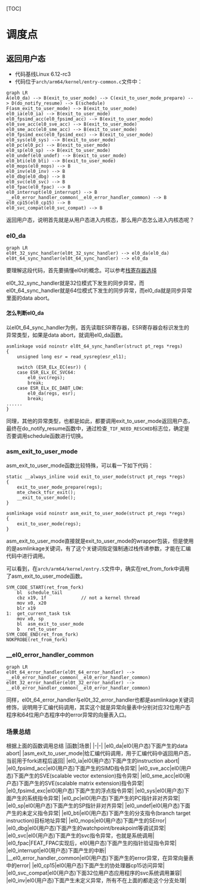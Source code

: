 [TOC]

# 调度点

## 返回用户态

- 代码基线Linux 6.12-rc3
- 代码位于```arch/arm64/kernel/entry-common.c```文件中：

```mermaid
graph LR
A(el0_da) --> B(exit_to_user_mode) --> C(exit_to_user_mode_prepare) --> D(do_notify_resume) --> E(schedule)
F(asm_exit_to_user_mode) --> B(exit_to_user_mode)
el0_ia(el0_ia) --> B(exit_to_user_mode)
el0_fpsimd_acc(el0_fpsimd_acc) --> B(exit_to_user_mode)
el0_sve_acc(el0_sve_acc) --> B(exit_to_user_mode)
el0_sme_acc(el0_sme_acc) --> B(exit_to_user_mode)
el0_fpsimd_exc(el0_fpsimd_exc) --> B(exit_to_user_mode)
el0_sys(el0_sys) --> B(exit_to_user_mode)
el0_pc(el0_pc) --> B(exit_to_user_mode)
el0_sp(el0_sp) --> B(exit_to_user_mode)
el0_undef(el0_undef) --> B(exit_to_user_mode)
el0_bti(el0_bti) --> B(exit_to_user_mode)
el0_mops(el0_mops) --> B
el0_inv(el0_inv) --> B
el0_dbg(el0_dbg) --> B
el0_svc(el0_svc) --> B
el0_fpac(el0_fpac) --> B
el0_interrupt(el0_interrupt) --> B
__el0_error_handler_common(__el0_error_handler_common) --> B
el0_cp15(el0_cp15) --> B
el0_svc_compat(el0_svc_compat) --> B
```

返回用户态，说明首先就是从用户态进入内核态，那么用户态怎么进入内核态呢？

### el0_da

```mermaid
graph LR
el0t_32_sync_handler(el0t_32_sync_handler) --> el0_da(el0_da)
el0t_64_sync_handler(el0t_64_sync_handler) --> el0_da
```

要理解这段代码，首先要搞懂el0t的概念。可以参考[栈寄存器选择](https://github.com/bryan-sz/android/blob/main/kernel/%E6%A0%88%E5%AF%84%E5%AD%98%E5%99%A8%E9%80%89%E6%8B%A9.md)

el0t_32_sync_handler就是32位模式下发生的同步异常，而el0t_64_sync_handler就是64位模式下发生的同步异常，而el0_da就是同步异常里面的data abort。

#### 怎么判断el0_da

以el0t_64_sync_handler为例，首先读取ESR寄存器，ESR寄存器会标识发生的异常类型，如果是data abort，就调用el0_da函数。
```
asmlinkage void noinstr el0t_64_sync_handler(struct pt_regs *regs)
{
	unsigned long esr = read_sysreg(esr_el1);

	switch (ESR_ELx_EC(esr)) {
	case ESR_ELx_EC_SVC64:
		el0_svc(regs);
		break;
	case ESR_ELx_EC_DABT_LOW:
		el0_da(regs, esr);
		break;
......
}
```

同理，其他的异常类型，也都是如此，都要调用exit_to_user_mode返回用户态，最终在do_notify_resume函数中，通过检查`_TIF_NEED_RESCHED`标志位，确定是否要调用schedule函数进行切换。

### asm_exit_to_user_mode

asm_exit_to_user_mode函数比较特殊，可以看一下如下代码：
```
static __always_inline void exit_to_user_mode(struct pt_regs *regs)
{
	exit_to_user_mode_prepare(regs);
	mte_check_tfsr_exit();
	__exit_to_user_mode();
}

asmlinkage void noinstr asm_exit_to_user_mode(struct pt_regs *regs)
{
	exit_to_user_mode(regs);
}
```
asm_exit_to_user_mode直接就是exit_to_user_mode的wrapper包装，但是使用的是asmlinkage关键词，有了这个关键词指定强制通过栈传递参数，才能在汇编代码中进行调用。

可以看到，在`arch/arm64/kernel/entry.S`文件中，确实在ret_from_fork中调用了asm_exit_to_user_mode函数。
```
SYM_CODE_START(ret_from_fork)
	bl	schedule_tail
	cbz	x19, 1f				// not a kernel thread
	mov	x0, x20
	blr	x19
1:	get_current_task tsk
	mov	x0, sp
	bl	asm_exit_to_user_mode
	b	ret_to_user
SYM_CODE_END(ret_from_fork)
NOKPROBE(ret_from_fork)
```

### __el0_error_handler_common

```mermaid
graph LR
el0t_64_error_handler(el0t_64_error_handler) --> __el0_error_handler_common(__el0_error_handler_common)
el0t_32_error_handler(el0t_32_error_handler) --> __el0_error_handler_common(__el0_error_handler_common)
```
同样，el0t_64_error_handler与el0t_32_error_handler也都是asmlinkage关键词修饰，说明用于汇编代码调用，其实这个就是异常向量表中分别对应32位用户态程序和64位用户态程序中的error异常的向量表入口。

### 场景总结
根据上面的函数调用总结
|函数|场景|
|-|-|
|el0_da|el0(用户态)下面产生的data abort|
|asm_exit_to_user_mode|给汇编代码调用，用于汇编代码中返回用户态，当前用于fork进程后返回|
|el0_ia|el0(用户态)下面产生的instruction abort|
|el0_fpsimd_acc|el0(用户态)下面产生的SIMD指令异常|
|el0_sve_acc|el0(用户态)下面产生的SVE(scalable vector extension)指令异常|
|el0_sme_acc|el0(用户态)下面产生的SVE(scalable matrix extension)指令异常|
|el0_fpsimd_exc|el0(用户态)下面产生的浮点指令异常|
|el0_sys|el0(用户态)下面产生的系统指令异常|
|el0_pc|el0(用户态)下面产生的PC指针非对齐异常|
|el0_sp|el0(用户态)下面产生的SP指针非对齐异常|
|el0_undef|el0(用户态)下面产生的未定义指令异常|
|el0_bti|el0(用户态)下面产生的分支指令(branch target instruction)目标地址异常|
|el0_mops|el0(用户态)下面产生的SError|
|el0_dbg|el0(用户态)下面产生的watchpoint/breakpoint等调试异常|
|el0_svc|el0(用户态)下面产生的svc指令异常，也就是系统调用|
|el0_fpac|FEAT_FPAC实现后，el0(用户态)下面产生的指针验证指令异常|
|el0_interrupt|el0(用户态)下面产生的中断|
|__el0_error_handler_common|el0(用户态)下面产生的error异常，在异常向量表中的error|
|el0_cp15|el0(用户态)下面产生的协处理器cp15访问异常|
|el0_svc_compat|el0(用户态)下面32位用户态应用程序的svc系统调用兼容|
|el0_inv|el0(用户态)下面产生未定义异常，所有不在上面的都走这个分支处理|